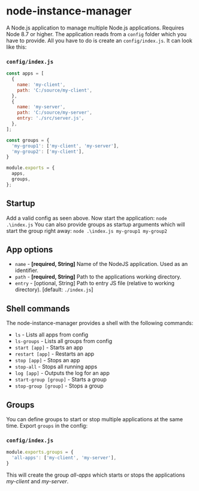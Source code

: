 # node-instance-manager
A Node.js application to manage multiple Node.js applications. Requires Node 8.7 or higher.
The application reads from a `config` folder which you have to provide. All you have to do is create an `config/index.js`. It can look like this:

### `config/index.js`
```javascript
const apps = [
  {
    name: 'my-client',
    path: 'C:/source/my-client',
  },
  {
    name: 'my-server',
    path: 'C:/source/my-server',
    entry: './src/server.js',
  },
];

const groups = {
  'my-group1': ['my-client', 'my-server'],
  'my-group2': ['my-client'],
}

module.exports = {
  apps,
  groups,
};
```
## Startup
Add a valid config as seen above. Now start the application:
`node .\index.js`
You can also provide groups as startup arguments which will start the group right away:
`node .\index.js my-group1 my-group2`

## App options
- `name` - **[required, String]** Name of the NodeJS application. Used as an identifier.
- `path` - **[required, String]** Path to the applications working directory.
- `entry` - [optional, String] Path to entry JS file (relative to working directory). [default: `./index.js`]

## Shell commands
The node-instance-manager provides a shell with the following commands:
- `ls` - Lists all apps from config
- `ls-groups` - Lists all groups from config
- `start [app]` - Starts an app
- `restart [app]` - Restarts an app
- `stop [app]` - Stops an app
- `stop-all` - Stops all running apps
- `log [app]` - Outputs the log for an app
- `start-group [group]` - Starts a group
- `stop-group [group]` - Stops a group

## Groups
You can define groups to start or stop multiple applications at the same time. Export `groups` in the config:
### `config/index.js`
```javascript
module.exports.groups = {
  'all-apps': ['my-client', 'my-server'],
}
```
This will create the group *all-apps* which starts or stops the applications *my-client* and *my-server*.